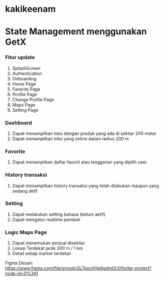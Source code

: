 # kakikeenam

# State Management menggunakan GetX

### Fitur update
1. SplashScreen
2. Authentication
3. Onboarding
4. Home Page
5. Favorite Page
6. Profile Page
7. Change Profile Page
8. Maps Page
9. Setting Page

### Dashboard
1. Dapat menampilkan toko dengan produk yang ada di sekitar 200 meter
2. Dapat menampilkan toko yang online dalam radius 200 m

### Favorite
1. Dapat menampilkan daftar favorit atau langganan yang dipilih user

### History transaksi
1. Dapat menampilkan history transaksi yang telah dilakukan maupun yang sedang aktif

### Setting
1. Dapat melakukan setting bahasa (belum aktif)
2. Dapat mengatur realtime pembeli

### Logic Maps Page
1. Dapat menemukan penjual disekitar
2. Lokasi Terdekat jarak 200 m / 1 km
3. Detail setiap marker terdekat

Figma Desain
https://www.figma.com/file/gmxqIcSL7psvXHp6gdm0LV/flutter-project?node-id=0%3A1
